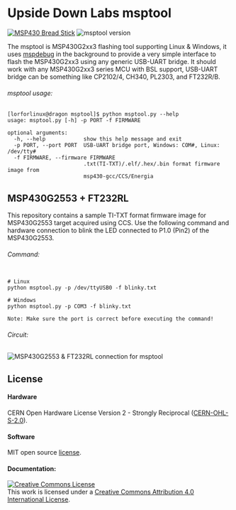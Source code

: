 # Upside Down Labs msptool

[![MSP430 Bread Stick](https://img.shields.io/badge/Board-MSP430_Breadstick_🥖-informational)](https://github.com/upsidedownlabs/MSP430-Breadstick) ![msptool version](https://img.shields.io/badge/Version-0.2-success)


The msptool is MSP430G2xx3 flashing tool supporting Linux &amp; Windows, it uses [mspdebug](https://github.com/dlbeer/mspdebug) in the background to provide a very simple interface to flash the MSP430G2xx3 using any generic USB-UART bridge. It should work with any MSP430G2xx3 series MCU with BSL support, USB-UART bridge can be something like CP2102/4, CH340, PL2303, and FT232R/B.

###### msptool usage:
```
[lorforlinux@dragon msptool]$ python msptool.py --help
usage: msptool.py [-h] -p PORT -f FIRMWARE

optional arguments:
  -h, --help            show this help message and exit
  -p PORT, --port PORT  USB-UART bridge port, Windows: COM#, Linux: /dev/tty#
  -f FIRMWARE, --firmware FIRMWARE
                        .txt(TI-TXT)/.elf/.hex/.bin format firmware image from
                        msp430-gcc/CCS/Energia
```


## MSP430G2553 + FT232RL


This repository contains a sample TI-TXT format firmware image for MSP430G2553 target acquired using CCS. Use the following command and hardware connection to blink the LED connected to P1.0 (Pin2) of the MSP430G2553.

###### Command:
``` 

# Linux
python msptool.py -p /dev/ttyUSB0 -f blinky.txt

# Windows
python msptool.py -p COM3 -f blinky.txt

Note: Make sure the port is correct before executing the command!

```
###### Circuit:
![MSP430G2553 & FT232RL connection for msptool](MSP430G2553_FT232RL.jpg)

## License

#### Hardware
CERN Open Hardware License Version 2 - Strongly Reciprocal ([CERN-OHL-S-2.0](https://spdx.org/licenses/CERN-OHL-S-2.0.html)).

#### Software
MIT open source [license](http://opensource.org/licenses/MIT).

#### Documentation:
<a rel="license" href="http://creativecommons.org/licenses/by/4.0/"><img alt="Creative Commons License" style="border-width:0" src="https://i.creativecommons.org/l/by/4.0/88x31.png" /></a><br />This work is licensed under a <a rel="license" href="http://creativecommons.org/licenses/by/4.0/">Creative Commons Attribution 4.0 International License</a>.




